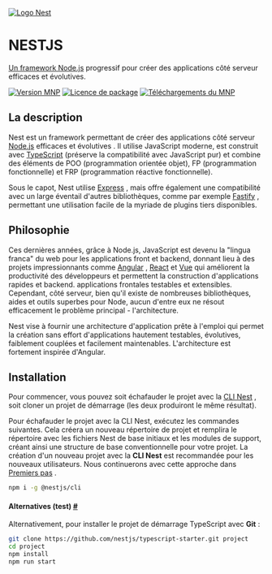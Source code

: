 ﻿
  

[![Logo Nest](https://camo.githubusercontent.com/5f54c0817521724a2deae8dedf0c280a589fd0aa9bffd7f19fa6254bb52e996a/68747470733a2f2f6e6573746a732e636f6d2f696d672f6c6f676f2d736d616c6c2e737667)](http://nestjs.com/)

# NESTJS

[Un framework Node.js](http://nodejs.org/) progressif pour créer des applications côté serveur efficaces et évolutives.

[![Version MNP](https://camo.githubusercontent.com/ddeb61629220ec52a44c20ed3409dc47fa42a397dc79a9b09f198a6c90f97d4a/68747470733a2f2f696d672e736869656c64732e696f2f6e706d2f762f406e6573746a732f636f72652e737667)](https://www.npmjs.com/~nestjscore)  [![Licence de package](https://camo.githubusercontent.com/b54941784e15a6fe045f1d2e4903243d550af0f5f792e9e7efb51df9efb519ea/68747470733a2f2f696d672e736869656c64732e696f2f6e706d2f6c2f406e6573746a732f636f72652e737667)](https://www.npmjs.com/~nestjscore)  [![Téléchargements du MNP](https://camo.githubusercontent.com/6c8328951e755df856401fcef8e75c7bfdc73e5d7dfde5f70d59e0fe4a09032b/68747470733a2f2f696d672e736869656c64732e696f2f6e706d2f646d2f406e6573746a732f636f6d6d6f6e2e737667)](https://www.npmjs.com/~nestjscore)

## La description

Nest est un framework permettant de créer des applications côté serveur [Node.js](http://nodejs.org/) efficaces et évolutives . Il utilise JavaScript moderne, est construit avec [TypeScript](http://www.typescriptlang.org/) (préserve la compatibilité avec JavaScript pur) et combine des éléments de POO (programmation orientée objet), FP (programmation fonctionnelle) et FRP (programmation réactive fonctionnelle).

Sous le capot, Nest utilise [Express](https://expressjs.com/) , mais offre également une compatibilité avec un large éventail d'autres bibliothèques, comme par exemple [Fastify](https://github.com/fastify/fastify) , permettant une utilisation facile de la myriade de plugins tiers disponibles.

## Philosophie

Ces dernières années, grâce à Node.js, JavaScript est devenu la "lingua franca" du web pour les applications front et backend, donnant lieu à des projets impressionnants comme [Angular](https://angular.io/) , [React](https://github.com/facebook/react) et [Vue](https://github.com/vuejs/vue) qui améliorent la productivité des développeurs et permettent la construction d'applications rapides et backend. applications frontales testables et extensibles. Cependant, côté serveur, bien qu'il existe de nombreuses bibliothèques, aides et outils superbes pour Node, aucun d'entre eux ne résout efficacement le problème principal - l'architecture.

Nest vise à fournir une architecture d'application prête à l'emploi qui permet la création sans effort d'applications hautement testables, évolutives, faiblement couplées et facilement maintenables. L'architecture est fortement inspirée d'Angular.

##  Installation

Pour commencer, vous pouvez soit échafauder le projet avec la [CLI Nest](https://docs.nestjs.com/cli/overview) , soit cloner un projet de démarrage (les deux produiront le même résultat).

Pour échafauder le projet avec la CLI Nest, exécutez les commandes suivantes. Cela créera un nouveau répertoire de projet et remplira le répertoire avec les fichiers Nest de base initiaux et les modules de support, créant ainsi une structure de base conventionnelle pour votre projet. La création d'un nouveau projet avec la **CLI Nest** est recommandée pour les nouveaux utilisateurs. Nous continuerons avec cette approche dans [Premiers pas](https://docs.nestjs.com/first-steps) .

```bash
npm i -g @nestjs/cli
```

#### Alternatives (test) [#](https://docs.nestjs.com/#alternatives)

Alternativement, pour installer le projet de démarrage TypeScript avec **Git** :

```bash
git clone https://github.com/nestjs/typescript-starter.git project
cd project
npm install
npm run start
```
